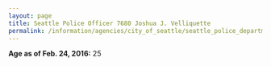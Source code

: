 ```yaml
---
layout: page
title: Seattle Police Officer 7680 Joshua J. Velliquette
permalink: /information/agencies/city_of_seattle/seattle_police_department/copbook/7680/
---
```


**Age as of Feb. 24, 2016:** 25
